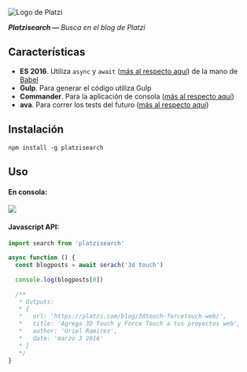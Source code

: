 ![Logo de Platzi](https://static.platzi.com/static/images/logos/platzi@2x.fdf870da3a22.png)

_**Platzisearch —** Busca en el blog de Platzi_

## Características

* **ES 2016**. Utiliza `async` y `await` ([más al respecto aquí](https://jakearchibald.com/2014/es7-async-functions/)) de la mano de [Babel](https://babeljs.io)
* **Gulp**. Para generar el código utiliza Gulp
* **Commander**. Para la aplicación de consola ([más al respecto aquí](https://github.com/tj/commander.js))
* **ava**. Para correr los tests del futuro ([más al respecto aquí](https://github.com/sindresorhus/ava))


## Instalación

`npm install -g platzisearch`

## Uso

#### En consola:
![](https://cldup.com/PvkUR4jZw7.png)

#### Javascript API:
```js
import search from 'platzisearch'

async function () {
  const blogposts = await serach('3d touch')
  
  console.log(blogposts[0])
  
  /**
   * Outputs:
   * {
   *   url: 'https://platzi.com/blog/3dtouch-forcetouch-web/',
   *   title: 'Agrega 3D Touch y Force Touch a tus proyectos web',
   *   author: 'Uriel Ramirez',
   *   date: 'marzo 3 2016'
   * }
   */
}
```
